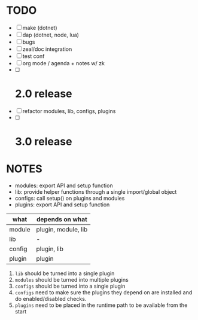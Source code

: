 # TODO

- [ ] make (dotnet)
- [ ] dap (dotnet, node, lua)
- [ ] bugs
- [ ] zeal/doc integration
- [ ] test conf
- [ ] org mode / agenda + notes w/ zk
- [ ] # 2.0 release
- [ ] refactor modules, lib, configs, plugins
- [ ] # 3.0 release

# NOTES

- modules: export API and setup function
- lib: provide helper functions through a single import/global object
- configs: call setup() on plugins and modules
- plugins: export API and setup function

| what   | depends on what     |
| ------ | ------------------- |
| module | plugin, module, lib |
| lib    | -                   |
| config | plugin, lib         |
| plugin | plugin              |

1. `lib` should be turned into a single plugin
2. `modules` should be turned into multiple plugins
3. `configs` should be turned into a single plugin
4. `configs` need to make sure the plugins they depend on are installed and do
   enabled/disabled checks.
5. `plugins` need to be placed in the runtime path to be available from the
   start
